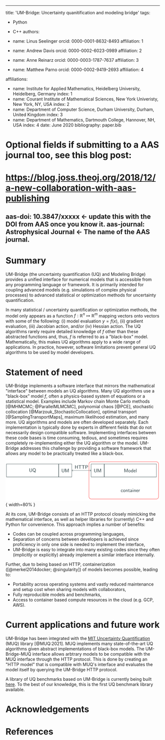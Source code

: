 
---
title: 'UM-Bridge: Uncertainty quanitification and modeling bridge'
tags:
  - Python
  - C++
authors:
  - name: Linus Seelinger
    orcid: 0000-0001-8632-8493
    affiliation: 1

  - name: Andrew Davis
    orcid: 0000-0002-6023-0989
    affiliation: 2

  - name: Anne Reinarz
    orcid: 0000-0003-1787-7637
    affiliation: 3

  - name: Matthew Parno
    orcid: 0000-0002-9419-2693
    affiliation: 4

affiliations:
 - name: Institute for Applied Mathematics, Heidelberg University, Heidelberg, Germany
   index: 1
 - name: Courant Institute of Mathematical Sciences, New York Univeristy, New York, NY, USA
   index: 2
 - name: Department of Computer Science, Durham University, Durham, United Kingdom 
   index: 3
 - name: Department of Mathematics, Dartmouth College, Hannover, NH, USA 
   index: 4
date: June 2020
bibliography: paper.bib

# Optional fields if submitting to a AAS journal too, see this blog post:
# https://blog.joss.theoj.org/2018/12/a-new-collaboration-with-aas-publishing
aas-doi: 10.3847/xxxxx <- update this with the DOI from AAS once you know it.
aas-journal: Astrophysical Journal <- The name of the AAS journal.
---

# Summary

UM-Bridge (the uncertainty quantification (UQ) and Modeling Bridge) provides a unified interface for numerical models that is accessible from any programming language or framework. It is primarily intended for coupling advanced models (e.g. simulations of complex physical processes) to advanced statistical or optimization methods for uncertainty quantification.

In many statistical / uncertainty quantification or optimization methods, the model only appears as a function $f: \mathbb{R}^{n} \mapsto \mathbb{R}^{m}$ mapping vectors onto vectors with some of the following: (i) model evaluation $y = f(x)$, (ii) gradient evaluation, (iii) Jacobian action, and/or (iv) Hessian action. The UQ algorithms rarely require detailed knowledge of $f$ other than these abstracted functions and, thus, $f$ is referred to as a "black-box" model. Mathematically, this makes UQ algorithms apply to a wide range of applications. In practice, however, software limitations prevent general UQ algorithms to be used by model developers.

# Statement of need

UM-Bridge implements a software interface that mirrors the mathematical "interface" between models an UQ algorithms. Many UQ algorithms use a "black-box" model $f$, often a physics-based system of equations or a statistical model. Examples include Markov chain Monte Carlo methods [@MHMCMC; @ParallelMLMCMC], polynomial chaos [@PCE], stochastic collocation [@Marzouk_StochasticCollocation], optimal transport [@SamplingTransportMaps], maximum likelihood estimation, and many more. UQ algorithms and models are often developed separately. Each implementation is typically done by experts in different fields that do not necessarily design compatible software. Implementing interfaces between these code bases is time consuming, tedious, and sometimes requires completely re-implementing either the UQ algorithm or the model. UM-Bridge addresses this challenge by providing a software framework that allows any model to be practically treated like a black-box.

![UM-Bridge architecture.](umbridge-architecture.png){ width=80% }

At its core, UM-Bridge consists of an HTTP protocol closely mimicking the mathematical interface, as well as helper libraries for (currently) C++ and Python for convenience. This approach implies a number of benefits:

- Codes can be coupled across programming languages,
- Separation of concerns between developers is achieved since proficiency in only one side is needed to implement the interface,
- UM-Bridge is easy to integrate into many existing codes since they often (implicitly or explicitly) already implement a similar interface internally.

Further, due to being based on HTTP, containerization ([@merkel2014docker; @singularity]) of models becomes possible, leading to:

- Portability across operating systems and vastly reduced maintenance and setup cost when sharing models with collaborators,
- Fully reproducible models and benchmarks,
- Access to container based compute resources in the cloud (e.g. GCP, AWS).



# Current applications and future work

UM-Bridge has been integrated with the [MIT Uncertainty Quantification](muq.mit.edu) (MUQ) library [@MUQ:2021]. MUQ implements many state-of-the-art UQ algorithms given abstract implementations of black-box models. The UM-Bridge-MUQ interface allows arbtrary models to be compatible with the MUQ interface through the HTTP protocol. This is done by creating an "HTTP model" that is compatible with MUQ's interface and evaluates the model itself by querying the UM-Bridge HTTP protocol.

A library of UQ benchmarks based on UM-Bridge is currently being built [here](https://um-bridge-benchmarks.readthedocs.io/en/docs/). To the best of our knowledge, this is the first UQ benchmark library available.

# Acknowledgements

# References

